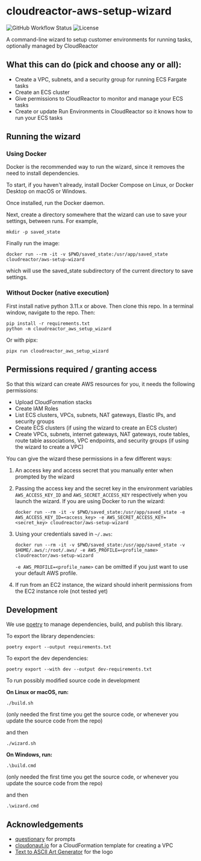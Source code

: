 # cloudreactor-aws-setup-wizard

<p>
  <img alt="GitHub Workflow Status"
   src="https://img.shields.io/github/workflow/status/CloudReactor/cloudreactor-aws-setup-wizard/CI">
  <img
   src="https://img.shields.io/github/license/CloudReactor/cloudreactor-aws-setup-wizard.svg?style=flat-square"
   alt="License">
</p>

A command-line wizard to setup customer environments for running tasks,
optionally managed by CloudReactor

## What this can do (pick and choose any or all):

* Create a VPC, subnets, and a security group for running ECS Fargate tasks
* Create an ECS cluster
* Give permissions to CloudReactor to monitor and manage your ECS tasks
* Create or update Run Environments in CloudReactor so it knows how to run your ECS tasks

## Running the wizard

### Using Docker

Docker is the recommended way to run the wizard, since it removes the need to
install dependencies.

To start, if you haven't already, install Docker Compose on Linux, or
Docker Desktop on macOS or Windows.

Once installed, run the Docker daemon.

Next, create a directory somewhere that the wizard can use to save your
settings, between runs. For example,

    mkdir -p saved_state

Finally run the image:

    docker run --rm -it -v $PWD/saved_state:/usr/app/saved_state cloudreactor/aws-setup-wizard

which will use the saved_state subdirectory of the current directory to
save settings.

### Without Docker (native execution)

First install native python 3.11.x or above. Then clone this repo.
In a terminal window, navigate to the repo. Then:

    pip install -r requirements.txt
    python -m cloudreactor_aws_setup_wizard

Or with pipx:

    pipx run cloudreactor_aws_setup_wizard

## Permissions required / granting access

So that this wizard can create AWS resources for you, it needs the following
permissions:

* Upload CloudFormation stacks
* Create IAM Roles
* List ECS clusters, VPCs, subnets, NAT gateways, Elastic IPs, and security
groups
* Create ECS clusters (if using the wizard to create an ECS cluster)
* Create VPCs, subnets, internet gateways, NAT gateways, route tables,
route table associations, VPC endpoints, and security groups
(if using the wizard to create a VPC)

You can give the wizard these permissions in a few different ways:

1) An access key and access secret that you manually enter when prompted by
the wizard
2) Passing the access key and the secret key in the environment variables
`AWS_ACCESS_KEY_ID` and `AWS_SECRET_ACCESS_KEY` respectively when you
launch the wizard. If you are using Docker to run the wizard:

    ```
    docker run --rm -it -v $PWD/saved_state:/usr/app/saved_state -e AWS_ACCESS_KEY_ID=<access_key> -e AWS_SECRET_ACCESS_KEY=<secret_key> cloudreactor/aws-setup-wizard
    ```
3) Using your credentials saved in `~/.aws`:

    ```
    docker run --rm -it -v $PWD/saved_state:/usr/app/saved_state -v $HOME/.aws/:/root/.aws/ -e AWS_PROFILE=<profile_name> cloudreactor/aws-setup-wizard
    ```

    `-e AWS_PROFILE=<profile_name>` can be omitted if you just want to use your
    default AWS profile.

4) If run from an EC2 instance, the wizard should inherit permissions from
the EC2 instance role (not tested yet)

## Development

We use [poetry](https://python-poetry.org/) to manage dependencies, build, and publish this library.

To export the library dependencies:

    poetry export --output requirements.txt

To export the dev dependencies:

    poetry export --with dev --output dev-requirements.txt

To run possibly modified source code in development

**On Linux or macOS, run:**

    ./build.sh

(only needed the first time you get the source code, or whenever you update the source code from the repo)

and then

    ./wizard.sh

**On Windows, run:**

    .\build.cmd

(only needed the first time you get the source code, or whenever you update the source code from the repo)

and then

    .\wizard.cmd

## Acknowledgements

* [questionary](https://github.com/tmbo/questionary) for prompts
* [cloudonaut.io](https://github.com/widdix/aws-cf-templates) for a CloudFormation
template for creating a VPC
* [Text to ASCII Art Generator](patorjk.com) for the logo
